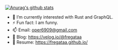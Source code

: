 <!--
**fregataa/fregataa** is a ✨ _special_ ✨ repository because its `README.md` (this file) appears on your GitHub profile.

Here are some ideas to get you started:


- 🔭 I’m currently working on ...
- 👯 I’m looking to collaborate on ...
- 🤔 I’m looking for help with ...
- 💬 Ask me about ...
- 😄 Pronouns: ...

-->

<!--
[![Hits](https://hits.seeyoufarm.com/api/count/incr/badge.svg?url=https%3A%2F%2Fgithub.com%2FFregataa&count_bg=%2379C83D&title_bg=%23555555&icon=&icon_color=%23E7E7E7&title=hits&edge_flat=false)](https://hits.seeyoufarm.com)
-->
[![Anurag's github stats](https://github-readme-stats.vercel.app/api?username=fregataa&custom_title=Fregataa%27s%20Github%20Stats&hide=prs&count_private=true&show_icons=true&theme=chartreuse-dark)](https://github.com/anuraghazra/github-readme-stats)

- 🌱 I’m currently interested with Rust and GraphQL.
- ⚡ Fun fact: I am funny.
- 📫 Email: oper6909@gmail.com
- 📖 Blog: https://velog.io/@fregataa
- 🐯 Resume: https://fregataa.github.io/
